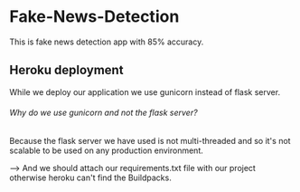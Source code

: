 # Fake-News-Detection
This is fake news detection app with 85% accuracy.

## Heroku deployment
While we deploy our application we use gunicorn instead of flask server.
###### Why do we use gunicorn and not the flask server?
Because the flask server we have used is not multi-threaded and so it's not scalable to be used on any production environment.

--> And we should attach our requirements.txt file with our project otherwise heroku can't find the Buildpacks. 